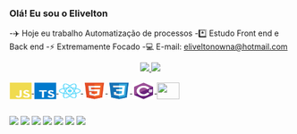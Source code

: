 ### Olá! Eu sou o Elivelton

-✈️ Hoje eu trabalho Automatização de processos
-*️⃣ Estudo Front end e Back end
-⚡ Extremamente Focado
-💻 E-mail: eliveltonowna@hotmail.com

<div align="center">
  <a href="https://github.com/EliveltoNSJ">
  <img img height="150em" src="https://github-readme-stats.vercel.app/api?username=EliveltoNSJ&show_icons=true&theme=tokyonight&include_all_commits=true&count_private=true"/>
  <img img height="140em" src="https://github-readme-stats.vercel.app/api/top-langs/?username=EliveltoNSJ&layout=compact&langs_count=7&theme=tokyonight"/>
</div>
<div style="display: inline_block"><br>
  <img align="center" alt="Rafa-Js" height="30" width="40" src="https://raw.githubusercontent.com/devicons/devicon/master/icons/javascript/javascript-plain.svg">
  <img align="center" alt="Rafa-Ts" height="30" width="40" src="https://raw.githubusercontent.com/devicons/devicon/master/icons/typescript/typescript-plain.svg">
  <img align="center" alt="Rafa-React" height="30" width="40" src="https://raw.githubusercontent.com/devicons/devicon/master/icons/react/react-original.svg">
  <img align="center" alt="Rafa-HTML" height="30" width="40" src="https://raw.githubusercontent.com/devicons/devicon/master/icons/html5/html5-original.svg">
  <img align="center" alt="Rafa-CSS" height="30" width="40" src="https://raw.githubusercontent.com/devicons/devicon/master/icons/css3/css3-original.svg">
  <img align="center" alt="Rafa-Csharp" height="30" width="40" src="https://raw.githubusercontent.com/devicons/devicon/master/icons/csharp/csharp-original.svg">
  <img align="center" height="30" width="40" src="https://cdn.jsdelivr.net/gh/devicons/devicon/icons/vscode/vscode-original.svg" />
  
  </div>

  
 ##

<div> 
  <a href="https://www.instagram.com/eliveltonsj" target="_blank"><img src="https://img.shields.io/badge/-Instagram-%23E4405F?style=for-the-badge&logo=instagram&logoColor=white" target="_blank"></a>
  <a href="https://www.linkedin.com/in/elivelton-silva-de-jesus-5a5487116" target="_blank"><img src="https://img.shields.io/badge/-LinkedIn-%230077B5?style=for-the-badge&logo=linkedin&logoColor=white" target="_blank"></a> 
  <a target="_blank"><img src= https://img.shields.io/badge/WhatsApp-25D366?style=for-the-badge&logo=whatsapp&logoColor=white>
  <a target="_blank"><img src= https://img.shields.io/badge/Windows-0078D6?style=for-the-badge&logo=windows&logoColor=white>
  <a target="_blank"><img src= https://img.shields.io/badge/Ubuntu-E95420?style=for-the-badge&logo=ubuntu&logoColor=white>
  <a target="_blank"><img src= https://img.shields.io/badge/Microsoft_Outlook-0078D4?style=for-the-badge&logo=microsoft-outlook&logoColor=white>
  <a target="_blank"><img src= https://img.shields.io/badge/Microsoft_Azure-0089D6?style=for-the-badge&logo=microsoft-azure&logoColor=white>
  
  
<div/>

